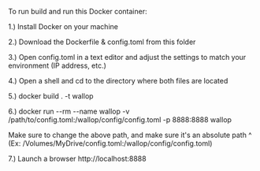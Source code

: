 To run build and run this Docker container:

1.) Install Docker on your machine

2.) Download the Dockerfile & config.toml from this folder

3.) Open config.toml in a text editor and adjust the settings to match your environment (IP address, etc.)

4.) Open a shell and cd to the directory where both files are located

5.) docker build . -t wallop

6.) docker run --rm --name wallop -v /path/to/config.toml:/wallop/config/config.toml -p 8888:8888 wallop

  Make sure to change the above path, and make sure it's an absolute path ^ (Ex: /Volumes/MyDrive/config.toml:/wallop/config/config.toml)

7.) Launch a browser http://localhost:8888 
